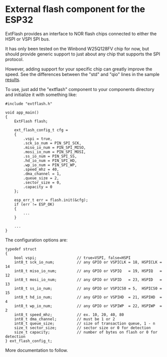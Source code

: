 # External flash component for the ESP32
ExtFlash provides an interface to NOR flash chips connected
to either the HSPI or VSPI SPI bus.

It has only been tested on the Winbond W25Q128FV chip for now,
but should provide generic support to just about any chip that
supports the SPI protocol.

However, adding support for your specific chip can greatly
improve the speed.  See the differences between the "std" and "qio"
lines in the sample [results](RESULTS.md).

To use, just add the "extflash" component to your components directory
and initialize it with something like:

```
#include "extflash.h"

void app_main()
{
    ExtFlash flash;

    ext_flash_config_t cfg =
    {
        .vspi = true,
        .sck_io_num = PIN_SPI_SCK,
        .miso_io_num = PIN_SPI_MISO,
        .mosi_io_num = PIN_SPI_MOSI,
        .ss_io_num = PIN_SPI_SS,
        .hd_io_num = PIN_SPI_HD,
        .wp_io_num = PIN_SPI_WP,
        .speed_mhz = 40,
        .dma_channel = 1,
        .queue_size = 2,
        .sector_size = 0,
        .capacity = 0
    };

    esp_err_t err = flash.init(&cfg);
    if (err != ESP_OK)
    {
        ...
    }

    ...
}
```

The configuration options are:

```
typedef struct
{
    bool vspi;                  // true=VSPI, false=HSPI
    int8_t sck_io_num;          // any GPIO or VSPICLK = 18, HSPICLK = 14
    int8_t miso_io_num;         // any GPIO or VSPIQ   = 19, HSPIQ   = 12
    int8_t mosi_io_num;         // any GPIO or VSPID   = 23, HSPID   = 13
    int8_t ss_io_num;           // any GPIO or VSPICS0 = 5,  HSPICS0 = 15
    int8_t hd_io_num;           // any GPIO or VSPIHD  = 21, HSPIHD  = 4
    int8_t wp_io_num;           // any GPIO or VSPIWP  = 22, HSPIWP  = 2
    int8_t speed_mhz;           // ex. 10, 20, 40, 80
    int8_t dma_channel;         // must be 1 or 2
    int8_t queue_size;          // size of transaction queue, 1 - n
    size_t sector_size;         // sector size or 0 for detection
    size_t capacity;            // number of bytes on flash or 0 for detection
} ext_flash_config_t;
```

More documentation to follow.

